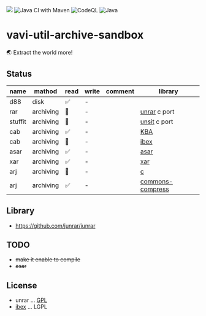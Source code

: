 [![](https://jitpack.io/v/umjammer/vavi-util-archive-sandbox.svg)](https://jitpack.io/#umjammer/vavi-util-archive-sandbox)
![Java CI with Maven](https://github.com/umjammer/vavi-util-archive-sandbox/workflows/Java%20CI%20with%20Maven/badge.svg)
![CodeQL](https://github.com/umjammer/vavi-util-archive-sandbox/workflows/CodeQL/badge.svg)
![Java](https://img.shields.io/badge/Java-8-b07219)

# vavi-util-archive-sandbox

🌏 Extract the world more!

## Status

|name | mathod | read | write | comment | library |
|-----|--------|--------|--------|---------|---------|
| d88 | disk      | ✅ | - | ||
| rar | archiving | 🚧 | - | | [unrar](https://github.com/Lesik/unrar-free) c port|
|stuffit|archiving| 🚧 | - | | [unsit](https://github.com/deadw00d/contrib/blob/1c4ab445a23fb0d0baf33aeb13284ccbfc26ff9f/aminet/util/arc/unsit/unsit.c) c port|
| cab | archiving | ✅ | - | | [KBA](https://www.madobe.net/archiver/lib/activex/kba.html) |
| cab | archiving | 🚧 | - | | [ibex](https://util.ibex.org/src/org/ibex/util/) |
| asar| archiving | ✅ | - | | [asar](https://github.com/Scroetchen/asar) |
| xar | archiving | ✅ | - | | [xar](https://github.com/sprylab/xar) |
| arj | archiving | 🚧 | - | | [c](https://github.com/tripsin/unarj) |
| arj | archiving | ✅ | - | | [commons-compress](https://commons.apache.org/proper/commons-compress/) |

## Library

 * https://github.com/junrar/junrar


## TODO

 * ~~make it enable to compile~~
 * ~~asar~~

## License

 * unrar ... [GPL](http://www.gnu.org/licenses/gpl.html)
 * [ibex](https://util.ibex.org/src/org/ibex/util/) ... LGPL

